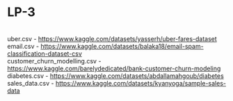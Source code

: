 # LP-3

<br>uber.csv - https://www.kaggle.com/datasets/yasserh/uber-fares-dataset
<br>email.csv - https://www.kaggle.com/datasets/balaka18/email-spam-classification-dataset-csv
<br>customer_churn_modelling.csv - https://www.kaggle.com/barelydedicated/bank-customer-churn-modeling
<br>diabetes.csv - https://www.kaggle.com/datasets/abdallamahgoub/diabetes
<br>sales_data.csv - https://www.kaggle.com/datasets/kyanyoga/sample-sales-data
